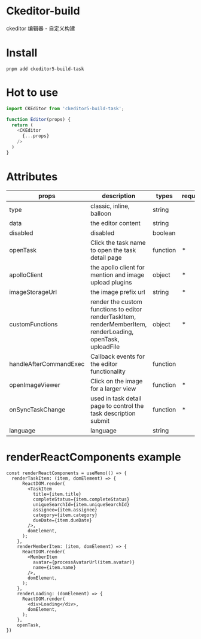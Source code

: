 # Ckeditor-build
ckeditor 编辑器 - 自定义构建

# Install
`pnpm add ckeditor5-build-task`

# Hot to use
```javascript
import CKEditor from 'ckeditor5-build-task';

function Editor(props) {
  return (
    <CKEditor
      {...props}
    />
  )
}
```

# Attributes
| props | description | types | required |
| ----- | ----------- | ----- | -------- |
| type | classic, inline, balloon | string |    |
| data | the editor content | string |   |
| disabled | disabled | boolean |     |
| openTask | Click the task name to open the task detail page | function | * |
| apolloClient | the apollo client for mention and image upload plugins | object | * |
| imageStorageUrl | the image prefix url | string | * |
| customFunctions | render the custom functions to editor<br>renderTaskItem, renderMemberItem, renderLoading, openTask, uploadFile | object | * |
| handleAfterCommandExec | Callback events for the editor functionality | function |   |
| openImageViewer | Click on the image for a larger view | function | * |
| onSyncTaskChange | used in task detail page to control the task description submit | function | * |
| language | language | string |   |

# renderReactComponents example
```
const renderReactComponents = useMemo(() => {
  renderTaskItem: (item, domElement) => {
      ReactDOM.render(
        <TaskItem
          title={item.title}
          completeStatus={item.completeStatus}
          uniqueSearchId={item.uniqueSearchId}
          assignee={item.assignee}
          category={item.category}
          dueDate={item.dueDate}
        />,
        domElement,
      );
    },
    renderMemberItem: (item, domElement) => {
      ReactDOM.render(
        <MemberItem
          avatar={processAvatarUrl(item.avatar)}
          name={item.name}
        />,
        domElement,
      );
    },
    renderLoading: (domElement) => {
      ReactDOM.render(
        <div>Loading</div>,
        domElement,
      );
    },
    openTask,
})
```




